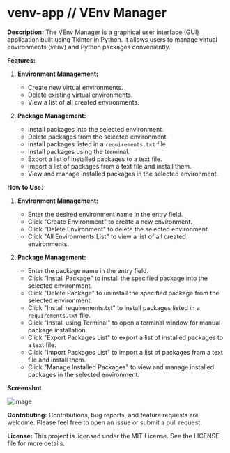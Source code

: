 # venv-app // VEnv Manager

**Description:**
The VEnv Manager is a graphical user interface (GUI) application built using Tkinter in Python. It allows users to manage virtual environments (venv) and Python packages conveniently.

**Features:**
1. **Environment Management:**
   - Create new virtual environments.
   - Delete existing virtual environments.
   - View a list of all created environments.

2. **Package Management:**
   - Install packages into the selected environment.
   - Delete packages from the selected environment.
   - Install packages listed in a `requirements.txt` file.
   - Install packages using the terminal.
   - Export a list of installed packages to a text file.
   - Import a list of packages from a text file and install them.
   - View and manage installed packages in the selected environment.

**How to Use:**
1. **Environment Management:**
   - Enter the desired environment name in the entry field.
   - Click "Create Environment" to create a new environment.
   - Click "Delete Environment" to delete the selected environment.
   - Click "All Environments List" to view a list of all created environments.

2. **Package Management:**
   - Enter the package name in the entry field.
   - Click "Install Package" to install the specified package into the selected environment.
   - Click "Delete Package" to uninstall the specified package from the selected environment.
   - Click "Install requirements.txt" to install packages listed in a `requirements.txt` file.
   - Click "Install using Terminal" to open a terminal window for manual package installation.
   - Click "Export Packages List" to export a list of installed packages to a text file.
   - Click "Import Packages List" to import a list of packages from a text file and install them.
   - Click "Manage Installed Packages" to view and manage installed packages in the selected environment.
  
**Screenshot**

![image](https://github.com/enoobis/venv-app/assets/62465404/ba829751-4dc0-47e3-8481-f478b1637d25)

**Contributing:**
Contributions, bug reports, and feature requests are welcome. Please feel free to open an issue or submit a pull request.

**License:**
This project is licensed under the MIT License. See the LICENSE file for more details.
